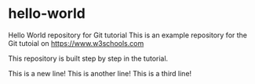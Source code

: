 # hello-world
Hello World repository for Git tutorial
This is an example repository for the Git tutoial on https://www.w3schools.com

This repository is built step by step in the tutorial.

This is a new line!
This is another line!
This is a third line!
